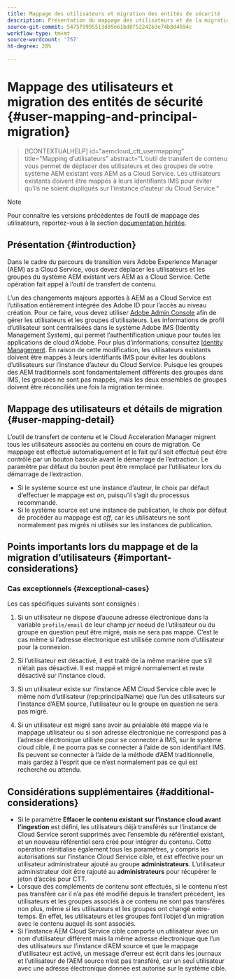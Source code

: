 ```yaml
---
title: Mappage des utilisateurs et migration des entités de sécurité
description: Présentation du mappage des utilisateurs et de la migration des entités principales
source-git-commit: 5475f9995513d09e61bd8f52242b3e74b8d4694c
workflow-type: tm+mt
source-wordcount: '757'
ht-degree: 28%

---
```


# Mappage des utilisateurs et migration des entités de sécurité {#user-mapping-and-principal-migration}

>[!CONTEXTUALHELP]
>id="aemcloud_ctt_usermapping"
>title="Mapping d’utilisateurs"
>abstract="L’outil de transfert de contenu vous permet de déplacer des utilisateurs et des groupes de votre système AEM existant vers AEM as a Cloud Service. Les utilisateurs existants doivent être mappés à leurs identifiants IMS pour éviter qu’ils ne soient dupliqués sur l’instance d’auteur du Cloud Service."

>[!NOTE]
>Pour connaître les versions précédentes de l’outil de mappage des utilisateurs, reportez-vous à la section [documentation héritée](/help/journey-migration/content-transfer-tool/user-mapping-tool-legacy/considerations-user-mapping-tool-legacy.md).

## Présentation {#introduction}

Dans le cadre du parcours de transition vers Adobe Experience Manager (AEM) as a Cloud Service, vous devez déplacer les utilisateurs et les groupes du système AEM existant vers AEM as a Cloud Service. Cette opération fait appel à l’outil de transfert de contenu.

L’un des changements majeurs apportés à AEM as a Cloud Service est l’utilisation entièrement intégrée des Adobe ID pour l’accès au niveau création. Pour ce faire, vous devez utiliser [Adobe Admin Console](https://helpx.adobe.com/fr/enterprise/using/admin-console.html) afin de gérer les utilisateurs et les groupes d’utilisateurs. Les informations de profil d’utilisateur sont centralisées dans le système Adobe IMS (Identity Management System), qui permet l’authentification unique pour toutes les applications de cloud d’Adobe. Pour plus d’informations, consultez [Identity Management](https://experienceleague.adobe.com/docs/experience-manager-cloud-service/overview/what-is-new-and-different.html#identity-management). En raison de cette modification, les utilisateurs existants doivent être mappés à leurs identifiants IMS pour éviter les doublons d’utilisateurs sur l’instance d’auteur du Cloud Service. Puisque les groupes des AEM traditionnels sont fondamentalement différents des groupes dans IMS, les groupes ne sont pas mappés, mais les deux ensembles de groupes doivent être réconciliés une fois la migration terminée.

## Mappage des utilisateurs et détails de migration {#user-mapping-detail}

L’outil de transfert de contenu et le Cloud Acceleration Manager migrent tous les utilisateurs associés au contenu en cours de migration. Ce mappage est effectué automatiquement et le fait qu’il soit effectué peut être contrôlé par un bouton bascule avant le démarrage de l’extraction. Le paramètre par défaut du bouton peut être remplacé par l’utilisateur lors du démarrage de l’extraction.

* Si le système source est une instance d’auteur, le choix par défaut d’effectuer le mappage est _on_, puisqu’il s’agit du processus recommandé.
* Si le système source est une instance de publication, le choix par défaut de procéder au mappage est _off_, car les utilisateurs ne sont normalement pas migrés ni utilisés sur les instances de publication.

## Points importants lors du mappage et de la migration d’utilisateurs {#important-considerations}


### Cas exceptionnels {#exceptional-cases}

Les cas spécifiques suivants sont consignés :

1. Si un utilisateur ne dispose d’aucune adresse électronique dans la variable `profile/email` de leur champ *jcr* noeud de l’utilisateur ou du groupe en question peut être migré, mais ne sera pas mappé. C’est le cas même si l’adresse électronique est utilisée comme nom d’utilisateur pour la connexion.

1. Si l’utilisateur est désactivé, il est traité de la même manière que s’il n’était pas désactivé. Il est mappé et migré normalement et reste désactivé sur l’instance cloud.

1. Si un utilisateur existe sur l’instance AEM Cloud Service cible avec le même nom d’utilisateur (rep:principalName) que l’un des utilisateurs sur l’instance d’AEM source, l’utilisateur ou le groupe en question ne sera pas migré.

1. Si un utilisateur est migré sans avoir au préalable été mappé via le mappage utilisateur ou si son adresse électronique ne correspond pas à l’adresse électronique utilisée pour se connecter à IMS, sur le système cloud cible, il ne pourra pas se connecter à l’aide de son identifiant IMS. Ils peuvent se connecter à l’aide de la méthode d’AEM traditionnelle, mais gardez à l’esprit que ce n’est normalement pas ce qui est recherché ou attendu.


## Considérations supplémentaires {#additional-considerations}

* Si le paramètre **Effacer le contenu existant sur l’instance cloud avant l’ingestion** est défini, les utilisateurs déjà transférés sur l’instance de Cloud Service seront supprimés avec l’ensemble du référentiel existant, et un nouveau référentiel sera créé pour intégrer du contenu. Cette opération réinitialise également tous les paramètres, y compris les autorisations sur l’instance Cloud Service cible, et est effective pour un utilisateur administrateur ajouté au groupe **administrateurs**. L’utilisateur administrateur doit être rajouté au **administrateurs** pour récupérer le jeton d’accès pour CTT.
* Lorsque des compléments de contenu sont effectués, si le contenu n’est pas transféré car il n’a pas été modifié depuis le transfert précédent, les utilisateurs et les groupes associés à ce contenu ne sont pas transférés non plus, même si les utilisateurs et les groupes ont changé entre-temps. En effet, les utilisateurs et les groupes font l’objet d’un migration avec le contenu auquel ils sont associés.
* Si l’instance AEM Cloud Service cible comporte un utilisateur avec un nom d’utilisateur différent mais la même adresse électronique que l’un des utilisateurs sur l’instance d’AEM source et que le mappage d’utilisateur est activé, un message d’erreur est écrit dans les journaux et l’utilisateur de l’AEM source n’est pas transféré, car un seul utilisateur avec une adresse électronique donnée est autorisé sur le système cible.
